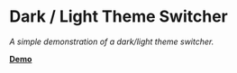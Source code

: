 # Dark / Light Theme Switcher
_A simple demonstration of a dark/light theme switcher._

[**Demo**](https://nextdoorpanda.github.io/dark-light-theme-switcher/)